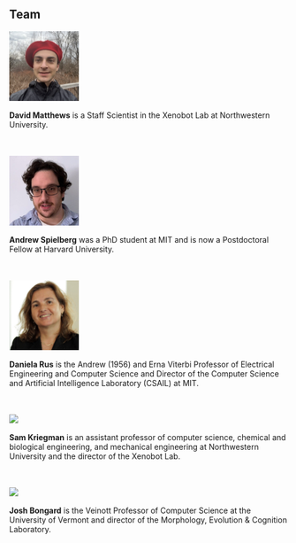 ## Team

[<img src="/img/david.jpg" width="25%">](https://www.linkedin.com/in/david-matthews-9b81a5177/)<br>

**David Matthews**
is a Staff Scientist in the Xenobot Lab at Northwestern University.
<br><br><br>

[<img src="/img/andy.png" width="25%">](http://www.andrewspielberg.com)<br>

**Andrew Spielberg**
was a PhD student at MIT and is now a Postdoctoral Fellow at Harvard University.
<br><br><br>

[<img src="/img/daniela.jpg" width="25%">](https://danielarus.csail.mit.edu)<br>

**Daniela Rus**
is the Andrew (1956) and Erna Viterbi Professor of Electrical Engineering and Computer Science and Director of the Computer Science and Artificial Intelligence Laboratory (CSAIL) at MIT.
<br><br><br>

[<img src="/img/sam.jpg" width="25%">](http://samkriegman.com)<br>

**Sam Kriegman**
is an assistant professor of computer science, chemical and biological engineering, and mechanical engineering at Northwestern University and the director of the Xenobot Lab.
<br><br><br>

[<img src="https://cdorgs.github.io/img/josh.jpg" width="25%">](https://jbongard.github.io/)<br>

**Josh Bongard** 
is the Veinott Professor of Computer Science at the University of Vermont and director of the Morphology, Evolution & Cognition Laboratory.
<br><br><br>


<!-- 
<img src="https://skriegman.github.io/img/sam+doug.jpeg">
Blackiston (left) and Kriegman at Tufts.
<br>
Sept 2021. Photographer: M. Scott Brauer.
<br><br><br>
 -->

